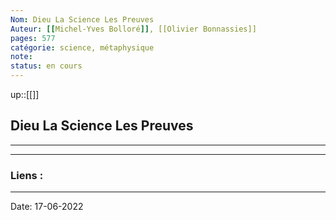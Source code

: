 ```yaml
---
Nom: Dieu La Science Les Preuves
Auteur: [[Michel-Yves Bolloré]], [[Olivier Bonnassies]]
pages: 577
catégorie: science, métaphysique 
note:
status: en cours
---
```


up::[[]]

## Dieu La Science Les Preuves

---




---
### Liens :

---

Date: 17-06-2022